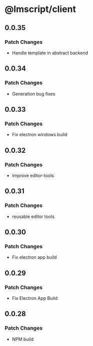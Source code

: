 # @lmscript/client

## 0.0.35

### Patch Changes

- Handle template in abstract backend

## 0.0.34

### Patch Changes

- Generation bug fixes

## 0.0.33

### Patch Changes

- Fix electron windows build

## 0.0.32

### Patch Changes

- Improve editor-tools

## 0.0.31

### Patch Changes

- reusable editor tools

## 0.0.30

### Patch Changes

- Fix electron app build

## 0.0.29

### Patch Changes

- Fix Electron App Build

## 0.0.28

### Patch Changes

- NPM build
